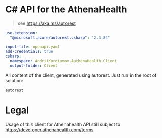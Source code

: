 # C# API for the AthenaHealth

> see https://aka.ms/autorest

``` yaml 
use-extension:
  "@microsoft.azure/autorest.csharp": "2.3.84"

input-file: openapi.yaml
add-credentials: true
csharp:
  namespace: AndriiKurdiumov.AuthenaHealth.Client
  output-folder: Client
```

All content of the client, generated using autorest. Just run in the root of solution:
```
autorest
```

# Legal
Usage of this client for Athenahealth API still subject to https://developer.athenahealth.com/terms